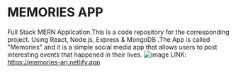 # MEMORIES APP
Full Stack MERN Application.This is a code repository for the corresponding project. Using React, Node.js, Express &amp; MongoDB .The App is called "Memories" and it is a simple social media app that allows users to post interesting events that happened in their lives.
![image](https://user-images.githubusercontent.com/68515819/174593533-1ac73af2-8e3f-41dc-bdd9-60f6fabbaaf7.png)
LINK: https://memories-arj.netlify.app
